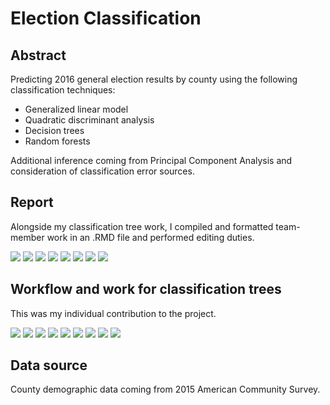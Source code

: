 # Election Classification

## Abstract
Predicting 2016 general election results by county using the following classification techniques: 
* Generalized linear model
* Quadratic discriminant analysis
* Decision trees
* Random forests

Additional inference coming from Principal Component Analysis and consideration of classification error sources.

## Report

Alongside my classification tree work, I compiled and formatted team-member work in an .RMD file and performed editing duties.

<img src="https://github.com/davidbrackbill/Election-Classification/blob/main/data/rm_images/Report-1.png?raw=true"/>
<img src="https://github.com/davidbrackbill/Election-Classification/blob/main/data/rm_images/Report-2.png?raw=true"/>
<img src="https://github.com/davidbrackbill/Election-Classification/blob/main/data/rm_images/Report-3.png?raw=true"/>
<img src="https://github.com/davidbrackbill/Election-Classification/blob/main/data/rm_images/Report-4.png?raw=true"/>
<img src="https://github.com/davidbrackbill/Election-Classification/blob/main/data/rm_images/Report-5.png?raw=true"/>
<img src="https://github.com/davidbrackbill/Election-Classification/blob/main/data/rm_images/Report-6.png?raw=true"/>
<img src="https://github.com/davidbrackbill/Election-Classification/blob/main/data/rm_images/Report-7.png?raw=true"/>
<img src="https://github.com/davidbrackbill/Election-Classification/blob/main/data/rm_images/Report-8.png?raw=true"/>

## Workflow and work for classification trees

This was my individual contribution to the project.

<img src="https://github.com/davidbrackbill/Election-Classification/blob/main/data/rm_images/Trees-0.jpg?raw=true"/>
<img src="https://github.com/davidbrackbill/Election-Classification/blob/main/data/rm_images/Trees-1.png?raw=true"/>
<img src="https://github.com/davidbrackbill/Election-Classification/blob/main/data/rm_images/Trees-2.png?raw=true"/>
<img src="https://github.com/davidbrackbill/Election-Classification/blob/main/data/rm_images/Trees-3.png?raw=true"/>
<img src="https://github.com/davidbrackbill/Election-Classification/blob/main/data/rm_images/Trees-4.png?raw=true"/>
<img src="https://github.com/davidbrackbill/Election-Classification/blob/main/data/rm_images/Trees-5.png?raw=true"/>
<img src="https://github.com/davidbrackbill/Election-Classification/blob/main/data/rm_images/Trees-6.png?raw=true"/>
<img src="https://github.com/davidbrackbill/Election-Classification/blob/main/data/rm_images/Trees-7.png?raw=true"/>
<img src="https://github.com/davidbrackbill/Election-Classification/blob/main/data/rm_images/Trees-8.png?raw=true"/>

## Data source

County demographic data coming from 2015 American Community Survey.
